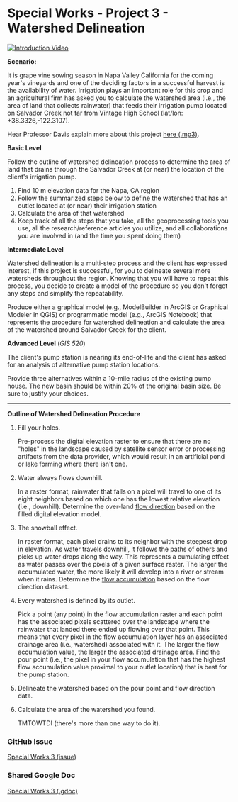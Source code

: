 # Special Works - Project 3 - Watershed Delineation

[![Introduction Video](http://img.youtube.com/vi/63zNerTJgv4/0.jpg)](https://youtu.be/63zNerTJgv4 "Special Works 3")

**Scenario:**  

It is grape vine sowing season in Napa Valley California for the coming year's vineyards and one of the deciding factors in a successful harvest is the availability of water. 
Irrigation plays an important role for this crop and an agricultural firm has asked you to calculate the watershed area (i.e., the area of land that collects rainwater) that feeds their irrigation pump located on Salvador Creek not far from Vintage High School (lat/lon: +38.3326,-122.3107). 

Hear Professor Davis explain more about this project [here (.mp3)](https://drive.google.com/file/d/1VooohsXYCGsWZLOavzFfbGd9HA06H3hF/view).

**Basic Level** 

Follow the outline of watershed delineation process to determine the area of land that drains through the Salvador Creek at (or near) the location of the client's irrigation pump.

1.  Find 10 m elevation data for the Napa, CA region
2.  Follow the summarized steps below to define the watershed that has an outlet located at (or near) their irrigation station
3.  Calculate the area of that watershed
4.  Keep track of all the steps that you take, all the geoprocessing tools you use, all the research/reference articles you utilize, and all collaborations you are involved in (and the time you spent doing them)

**Intermediate Level**

Watershed delineation is a multi-step process and the client has expressed interest, if this project is successful, for you to delineate several more watersheds throughout the region. 
Knowing that you will have to repeat this process, you decide to create a model of the procedure so you don't forget any steps and simplify the repeatability.

Produce either a graphical model (e.g., ModelBuilder in ArcGIS or Graphical Modeler in QGIS) or programmatic model (e.g., ArcGIS Notebook) that represents the procedure for watershed delineation and calculate the area of the watershed around Salvador Creek for the client.

**Advanced Level** (_GIS 520_)

The client's pump station is nearing its end-of-life and the client has asked for an analysis of alternative pump station locations.

Provide three alternatives within a 10-mile radius of the existing pump house.
The new basin should be within 20% of the original basin size.
Be sure to justify your choices.

---

**Outline of Watershed Delineation Procedure**

1.  Fill your holes.

    Pre-process the digital elevation raster to ensure that there are no "holes" in the landscape caused by satellite sensor error or processing artifacts from the data provider, which would result in an artificial pond or lake forming where there isn't one.
2.  Water always flows downhill. 
    
    In a raster format, rainwater that falls on a pixel will travel to one of its eight neighbors based on which one has the lowest relative elevation (i.e., downhill). 
    Determine the over-land [flow direction](https://pro.arcgis.com/en/pro-app/latest/tool-reference/spatial-analyst/how-flow-direction-works.htm) based on the filled digital elevation model.
3.  The snowball effect.

    In raster format, each pixel drains to its neighbor with the steepest drop in elevation. 
    As water travels downhill, it follows the paths of others and picks up water drops along the way. 
    This represents a cumulating effect as water passes over the pixels of a given surface raster. 
    The larger the accumulated water, the more likely it will develop into a river or stream when it rains.
    Determine the [flow accumulation](https://pro.arcgis.com/en/pro-app/latest/tool-reference/spatial-analyst/how-flow-accumulation-works.htm) based on the flow direction dataset.
4.  Every watershed is defined by its outlet. 

    Pick a point (any point) in the flow accumulation raster and each point has the associated pixels scattered over the landscape where the rainwater that landed there ended up flowing over that point.
    This means that every pixel in the flow accumulation layer has an associated drainage area (i.e., watershed) associated with it.
    The larger the flow accumulation value, the larger the associated drainage area.
    Find the pour point (i.e., the pixel in your flow accumulation that has the highest flow accumulation value proximal to your outlet location) that is best for the pump station.
5.  Delineate the watershed based on the pour point and flow direction data.
6.  Calculate the area of the watershed you found.
    
    TMTOWTDI (there's more than one way to do it).

### GitHub Issue
[Special Works 3 (issue)](https://github.com/cga-wm/advgis-echo/issues/4)

### Shared Google Doc 
[Special Works 3 (.gdoc)](https://docs.google.com/document/d/1anrl_3Zeow7ZUGmfeRw-2RWirkCwPzsc5_QizuFcflA/edit?usp=sharing)
